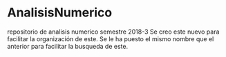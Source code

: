 # AnalisisNumerico
repositorio de analisis numerico semestre 2018-3
Se creo este nuevo para facilitar la organización de este.
Se le ha puesto el mismo nombre que el anterior para facilitar la busqueda de este.
